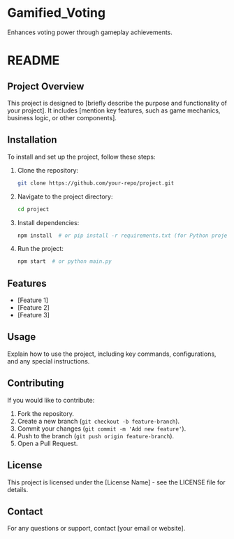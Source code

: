 # Gamified_Voting
Enhances voting power through gameplay achievements.
# README

## Project Overview
This project is designed to [briefly describe the purpose and functionality of your project]. It includes [mention key features, such as game mechanics, business logic, or other components].

## Installation
To install and set up the project, follow these steps:

1. Clone the repository:
   ```sh
   git clone https://github.com/your-repo/project.git
   ```
2. Navigate to the project directory:
   ```sh
   cd project
   ```
3. Install dependencies:
   ```sh
   npm install  # or pip install -r requirements.txt (for Python projects)
   ```
4. Run the project:
   ```sh
   npm start  # or python main.py
   ```

## Features
- [Feature 1]
- [Feature 2]
- [Feature 3]

## Usage
Explain how to use the project, including key commands, configurations, and any special instructions.

## Contributing
If you would like to contribute:
1. Fork the repository.
2. Create a new branch (`git checkout -b feature-branch`).
3. Commit your changes (`git commit -m 'Add new feature'`).
4. Push to the branch (`git push origin feature-branch`).
5. Open a Pull Request.

## License
This project is licensed under the [License Name] - see the LICENSE file for details.

## Contact
For any questions or support, contact [your email or website].

